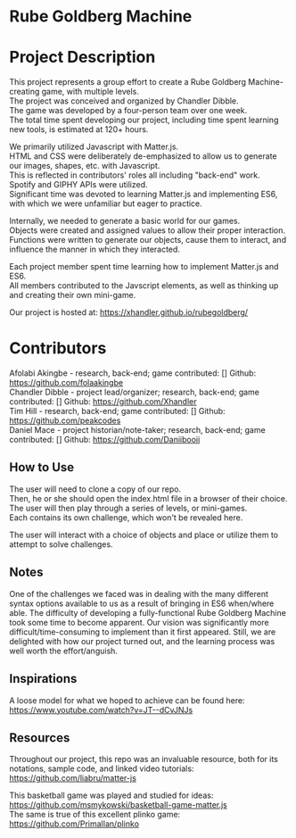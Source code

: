 # Rube Goldberg Machine

# Project Description
This project represents a group effort to create a Rube Goldberg Machine-creating game, with multiple levels.<br>
The project was conceived and organized by Chandler Dibble.<br>
The game was developed by a four-person team over one week.<br>
The total time spent developing our project, including time spent learning new tools, is estimated at 120+ hours.<br>

We primarily utilized Javascript with Matter.js.<br>
HTML and CSS were deliberately de-emphasized to allow us to generate our images, shapes, etc. with Javascript.<br>
This is reflected in contributors' roles all including "back-end" work.<br>
Spotify and GIPHY APIs were utilized.<br>
Significant time was devoted to learning Matter.js and implementing ES6, with which we were unfamiliar but eager to practice.<br>

Internally, we needed to generate a basic world for our games.<br>
Objects were created and assigned values to allow their proper interaction.<br>
Functions were written to generate our objects, cause them to interact, and influence the manner in which they interacted.<br>

Each project member spent time learning how to implement Matter.js and ES6.<br>
All members contributed to the Javscript elements, as well as thinking up and creating their own mini-game.<br>

Our project is hosted at: https://xhandler.github.io/rubegoldberg/<br>

# Contributors
Afolabi Akingbe - research, back-end; game contributed: []
  Github: https://github.com/folaakingbe<br>
Chandler Dibble - project lead/organizer; research, back-end; game contributed: []
  Github: https://github.com/Xhandler<br>
Tim Hill - research, back-end; game contributed: []
  Github: https://github.com/peakcodes<br>
Daniel Mace - project historian/note-taker; research, back-end; game contributed: []
  Github: https://github.com/Daniibooii<br>

## How to Use
The user will need to clone a copy of our repo.<br>
Then, he or she should open the index.html file in a browser of their choice.<br>
The user will then play through a series of levels, or mini-games.<br>
Each contains its own challenge, which won't be revealed here.<br>

The user will interact with a choice of objects and place or utilize them to attempt to solve challenges.<br>

## Notes
One of the challenges we faced was in dealing with the many different syntax options available to us as a result of bringing in ES6 when/where able. The difficulty of developing a fully-functional Rube Goldberg Machine took some time to become apparent. Our vision was significantly more difficult/time-consuming to implement than it first appeared. Still, we are delighted with how our project turned out, and the learning process was well worth the effort/anguish.<br>

## Inspirations
A loose model for what we hoped to achieve can be found here: https://www.youtube.com/watch?v=JT--dCvJNJs<br>

## Resources
Throughout our project, this repo was an invaluable resource, both for its notations, sample code, and linked video tutorials:
https://github.com/liabru/matter-js<br>

This basketball game was played and studied for ideas: https://github.com/msmykowski/basketball-game-matter.js<br>
The same is true of this excellent plinko game: https://github.com/PrimalIan/plinko<br>

